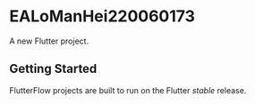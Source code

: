 # EALoManHei220060173

A new Flutter project.

## Getting Started

FlutterFlow projects are built to run on the Flutter _stable_ release.
